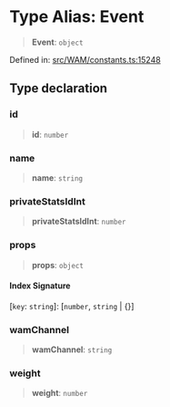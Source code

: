 # Type Alias: Event

> **Event**: `object`

Defined in: [src/WAM/constants.ts:15248](https://github.com/Fokusdotid/bail/blob/3bcafd64e13ba51a595ace0ee7bd2c9c52ab1814/src/WAM/constants.ts#L15248)

## Type declaration

### id

> **id**: `number`

### name

> **name**: `string`

### privateStatsIdInt

> **privateStatsIdInt**: `number`

### props

> **props**: `object`

#### Index Signature

\[`key`: `string`\]: \[`number`, `string` \| \{\}\]

### wamChannel

> **wamChannel**: `string`

### weight

> **weight**: `number`
